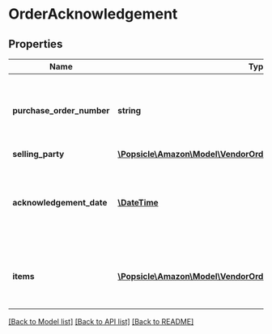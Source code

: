 # OrderAcknowledgement

## Properties
Name | Type | Description | Notes
------------ | ------------- | ------------- | -------------
**purchase_order_number** | **string** | The purchase order number. Formatting Notes: 8-character alpha-numeric code. | 
**selling_party** | [**\Popsicle\Amazon\Model\VendorOrders\PartyIdentification**](PartyIdentification.md) |  | 
**acknowledgement_date** | [**\DateTime**](\DateTime.md) | The date and time when the purchase order is acknowledged, in ISO-8601 date/time format. | 
**items** | [**\Popsicle\Amazon\Model\VendorOrders\OrderAcknowledgementItem[]**](OrderAcknowledgementItem.md) | A list of the items being acknowledged with associated details. | 

[[Back to Model list]](../../README.md#documentation-for-models) [[Back to API list]](../../README.md#documentation-for-api-endpoints) [[Back to README]](../../README.md)

